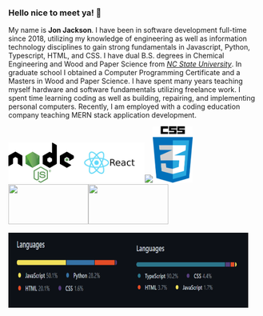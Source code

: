 ### Hello nice to meet ya! 👋

<!--
**ocskier/ocskier** is a ✨ _special_ ✨ repository because its `README.md` (this file) appears on your GitHub profile.
-->

My name is **Jon Jackson**. I have been in software development full-time since 2018,
utilizing my knowledge of engineering as well as information technology disciplines to gain
strong fundamentals in Javascript, Python, Typescript, HTML, and CSS. I have dual
B.S. degrees in Chemical Engineering and Wood and Paper Science from
[_NC State University_](https:ncsu.edu). In graduate school I obtained a
Computer Programming Certificate and a Masters in Wood and Paper Science. I have spent
many years teaching myself hardware and software fundamentals utilizing freelance work.
I spent time learning coding as well as building, repairing, and implementing personal
computers. Recently, I am employed with a coding education company teaching MERN stack
application development.

<img alt="Node" src="./assets/logo.svg" height="80"><img alt="Node" src="./assets/react.png" height="80"><img src="https://encrypted-tbn0.gstatic.com/images?q=tbn%3AANd9GcTqJxq557JIe5VBocJn5zcd36Bb8a4tpnIftg&usqp=CAU" height="80"><img alt='CSS' src="./assets/css.png" width="80" /><img width=160 height=80 src="https://www.python.org/static/img/python-logo@2x.png"><img width=160 height=80 src="https://pypi.org/static/images/logo-small.6eef541e.svg">

<img src="Lang1.PNG" width=240 height=150 /><img src="Lang2.PNG" width=240 height=150 />
